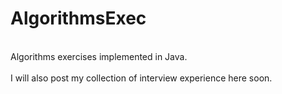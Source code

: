 # AlgorithmsExec
<br>Algorithms exercises implemented in Java.</br>
<br>I will also post my collection of interview experience here soon.</br>
